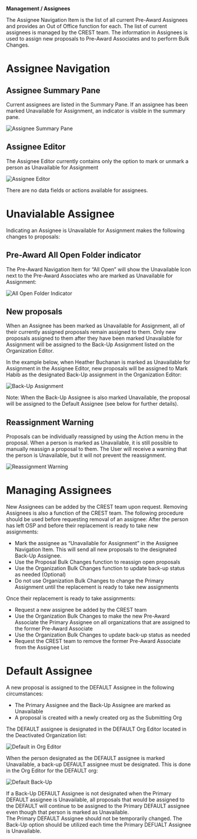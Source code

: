 **Management / Assignees**

The Assignee Navigation Item is the list of all current Pre-Award Assignees and provides an Out of Office function for each.  The list of current assignees is managed by the CREST team.  The information in Assignees is used to assign new proposals to Pre-Award Associates and to perform Bulk Changes.

# Assignee Navigation
## Assignee Summary Pane
Current assignees are listed in the Summary Pane.  If an assignee has been marked Unavailable for Assignment, an indicator is visible in the summary pane.

![Assignee Summary Pane](../images/management/ManAssi_SumPane.jpg)

## Assignee Editor
The Assignee Editor currently contains only the option to mark or unmark a person as Unavailable for Assignment

![Assignee Editor](../images/management/ManAssi_Editor.jpg)

There are no data fields or actions available for assignees.

# Unavialable Assignee
Indicating an Assignee is Unavailable for Assignment makes the following changes to proposals:

## Pre-Award All Open Folder indicator
The Pre-Award Navigation Item for “All Open” will show the Unavailable Icon next to the Pre-Award Associates who are marked as Unavailable for Assignment:

![All Open Folder Indicator](../images/management/ManAssi_AllOpen.jpg)

## New proposals
When an Assignee has been marked as Unavailable for Assignment, all of their currently assigned proposals remain assigned to them.  Only new proposals assigned to them after they have been marked Unavailable for Assignment will be assigned to the Back-Up Assignment listed on the Organization Editor.  

In the example below, when Heather Buchanan is marked as Unavailable for Assignment in the Assignee Editor, new proposals will be assigned to Mark Habib as the designated Back-Up assignment in the Organization Editor:

![Back-Up Assignment](../images/management/ManAssi_BackUp.jpg)

  Note: When the Back-Up Assignee is also marked Unavailable, the proposal will be assigned to the Default Assignee (see below for further details).

## Reassignment Warning
Proposals can be individually reassigned by using the Action menu in the proposal.  When a person is marked as Unavailable, it is still possible to manually reassign a proposal to them.  The User will receive a warning that the person is Unavailable, but it will not prevent the reassignment.

![Reassignment Warning](../images/management/ManAssi_ReassignWarning.jpg)

# Managing Assignees
New Assignees can be added by the CREST team upon request.
Removing Assignees is also a function of the CREST team.  The following procedure should be used before requesting removal of an assignee:
After the person has left OSP and before their replacement is ready to take new assignments:

-	Mark the assignee as “Unavailable for Assignment” in the Assignee Navigation Item.  This will send all new proposals to the designated Back-Up Assignee.
-	Use the Proposal Bulk Changes function to reassign open proposals
-	Use the Organization Bulk Changes function to update back-up status as needed (Optional)
-	Do not use Organization Bulk Changes to change the Primary Assignment until the replacement is ready to take new assignments

Once their replacement is ready to take assignments:

-	Request a new assignee be added by the CREST team
-	Use the Organization Bulk Changes to make the new Pre-Award Associate the Primary Assignee on all organizations that are assigned to the former Pre-Award Associate
-	Use the Organization Bulk Changes to update back-up status as needed
-	Request the CREST team to remove the former Pre-Award Associate from the Assignee List

# Default Assignee
A new proposal is assigned to the DEFAULT Assignee in the following circumstances:
-	The Primary Assignee and the Back-Up Assignee are marked as Unavailable
-	A proposal is created with a newly created org as the Submitting Org

The DEFAULT assignee is designated in the DEFAULT Org Editor located in the Deactivated Organization list:

![Default in Org Editor](../images/management/ManAssi_DefaultOrg.jpg)

When the person designated as the DEFAULT assignee is marked Unavailable, a back-up DEFAULT assignee must be designated.  This is done in the Org Editor for the DEFAULT org:

![Default Back-Up](../images/management/ManAssi_DefaultBackup.jpg)

If a Back-Up DEFAULT Assignee is not designated when the Primary DEFAULT assignee is Unavailable, all proposals that would be assigned to the DEFAULT will continue to be assigned to the Primary DEFAULT assignee even though that person is marked as Unavailable.   
The Primary DEFAULT Assignee should not be temporarily changed.  The Back-Up option should be utilized each time the Primary DEFUALT Assignee is Unavailable.
